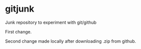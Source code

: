 # gitjunk
Junk repository to experiment with git/github

First change.

Second change made locally after downloading .zip from github.